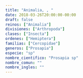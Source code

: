```yaml
---
title: "Animalia, , "
date: 2018-03-26T20:00:00-00:00
draft: false
reinos: ["Animalia"]
divisiones: ["Arthropoda"]
clases: ["Insecta"]
ordenes: ["Hemiptera"]
familias: ["Cercopidae"]
generos: ["Prosapia"]
especie: "sp"
nombre_cientifico: "Prosapia sp"
nombre_comun: ""
nombre_ingles: ""
---
```

